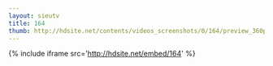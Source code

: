 ```yaml
---
layout: sieutv
title: 164
thumb: http://hdsite.net/contents/videos_screenshots/0/164/preview_360p.mp4.jpg
---
```

{% include iframe src='http://hdsite.net/embed/164' %}
 
